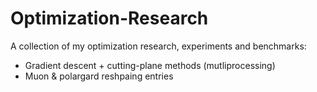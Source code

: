 # Optimization-Research

A collection of my optimization research, experiments and benchmarks:
- Gradient descent + cutting-plane methods (mutliprocessing)
- Muon & polargard reshpaing entries  



